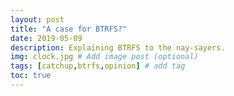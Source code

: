 ```yaml
---
layout: post
title: "A case for BTRFS?"
date: 2019-05-09
description: Explaining BTRFS to the nay-sayers.
img: clock.jpg # Add image post (optional)
tags: [catchup,btrfs,opinion] # add tag
toc: true
---
```



[^1]: https://lists.freebsd.org/pipermail/freebsd-current/2018-December/072422.html